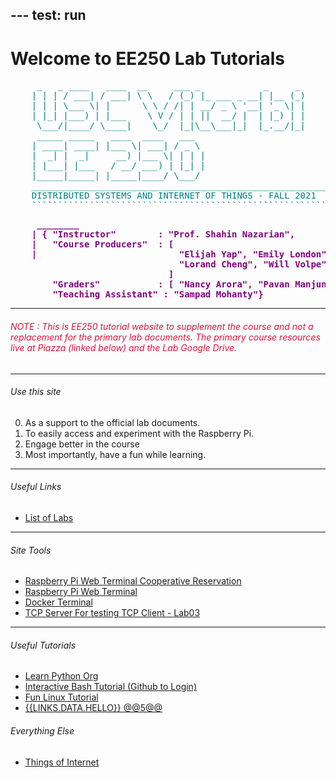 \---
test: run
---

# Welcome to EE250 Lab Tutorials


<pre style='color:teal; --weight:bold'>
	 _   _ ____   ____  __     ___ _            _     _ 
	| | | / ___| / ___| \ \   / (_) |_ ___ _ __| |__ (_)
	| | | \___ \| |      \ \ / /| | __/ _ \ '__| '_ \| |
	| |_| |___) | |___    \ V / | | ||  __/ |  | |_) | |
	 \___/|____/ \____|    \_/  |_|\__\___|_|  |_.__/|_|		   
	 _____ _____   ____  ____   ___  
	| ____| ____| |___ \| ___| / _ \ 
	|  _| |  _|     __) |___ \| | | |
	| |___| |___   / __/ ___) | |_| |
	|_____|_____| |_____|____/ \___/ 
	________________________________________________________
	DISTRIBUTED SYSTEMS AND INTERNET OF THINGS - FALL 2021
	````````````````````````````````````````````````````````
</pre>
<pre style='color:purple; font-weight:bolder'>
	 ________
	| { "Instructor" 		: "Prof. Shahin Nazarian",
	|	"Course Producers"  : [ 	
	|							"Elijah Yap", "Emily London", 
	 							"Lorand Cheng", "Will Volpe" 		
	 				  		  ]
	 	"Graders"			: [ "Nancy Arora", "Pavan Manjunath" ] 
	 	"Teaching Assistant" : "Sampad Mohanty"}              ____|
</pre>
---
<h6 style='color:crimson; text-decoration:none'> NOTE : This is EE250 tutorial website to supplement the course and not a replacement for the primary lab documents.  The primary course resources live at Piazza (linked below) and the Lab Google Drive. </h6>

---
###### Use this site

0. As a support to the official lab documents.
1. To easily access and experiment with the Raspberry Pi.
2. Engage better in the course
3. Most importantly, have a fun while learning.
---

###### Useful Links
- [List of Labs](mdreader.html?file=labs.md)
---

###### Site Tools
- [Raspberry Pi Web Terminal Cooperative Reservation](https://calendly.com/sbmohant/ee250-rpi-access)
- [Raspberry Pi Web Terminal](https://lab.ee250io.tk:2501)
- [Docker Terminal](https://lab.ee250io.tk:2511)
- [TCP Server For testing TCP Client - Lab03](https://lab.ee250io.tk:2503)

---
###### Useful Tutorials
- [Learn Python Org](https://www.learnpython.org/)
- [Interactive Bash Tutorial (Github to Login)](https://www.katacoda.com/courses/linux/playground)
- [Fun Linux Tutorial](https://linuxjourney.com/lesson/the-shell)
- [{{LINKS.DATA.HELLO}} @@5@@](test.json)

###### Everything Else
- [Things of Internet](mdreader.html?file=toi.md)

